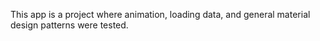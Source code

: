 This app is a project where animation, loading data, and general material design patterns were tested.
